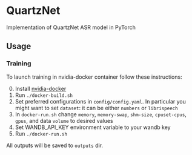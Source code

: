 # QuartzNet
Implementation of QuartzNet ASR model in PyTorch

## Usage
### Training
To launch training in nvidia-docker container follow these instructions:

0. Install [nvidia-docker]([https://github.com/NVIDIA/nvidia-docker])
1. Run `./docker-build.sh`
3. Set preferred configurations in `config/config.yaml`. In particular you might want to set `dataset`: it can be either `numbers` or `librispeech`
4. In `docker-run.sh` change `memory`, `memory-swap`, `shm-size`, `cpuset-cpus`, `gpus`, and data `volume` to desired values
5. Set WANDB_API_KEY environment variable to your wandb key
6. Run `./docker-run.sh`

All outputs will be saved to `outputs` dir.
